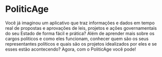 # PoliticAge
Você já imaginou um aplicativo que traz informações e dados em tempo real de propostas e aprovações de leis, projetos e ações governamentais do seu Estado de forma fácil e prática? Além de aprender mais sobre os cargos politicos e como eles funcionam, conhecer quem são os seus representantes políticos e quais são os projetos idealizados por eles e se esses estão acontecendo? Agora, com o PoliticAge você pode!
